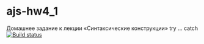 # ajs-hw4_1
Домашнее задание к лекции «Синтаксические конструкции» try ... catch
[![Build status](https://ci.appveyor.com/api/projects/status/b9u1rs5mjybcl85l/branch/master?svg=true)](https://ci.appveyor.com/project/Mistel-77/ajs-hw4-1/branch/master)
